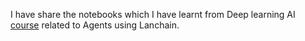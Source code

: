 I have share the notebooks which I have learnt from Deep learning AI <a href="https://www.deeplearning.ai/short-courses/functions-tools-agents-langchain/">course</a> related to Agents using Lanchain.
